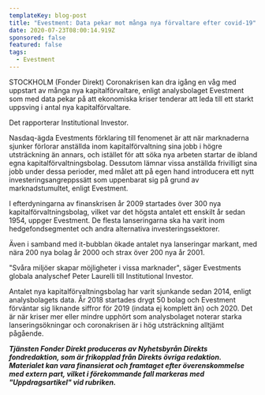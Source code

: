 ```yaml
---
templateKey: blog-post
title: "Evestment: Data pekar mot många nya förvaltare efter covid-19"
date: 2020-07-23T08:00:14.919Z
sponsored: false
featured: false
tags:
  - Evestment
---
```

STOCKHOLM (Fonder Direkt) Coronakrisen kan dra igång en våg med uppstart av många nya kapitalförvaltare, enligt analysbolaget Evestment som med data pekar på att ekonomiska kriser tenderar att leda till ett starkt uppsving i antal nya kapitalförvaltare.

Det rapporterar Institutional Investor.

Nasdaq-ägda Evestments förklaring till fenomenet är att när marknaderna sjunker förlorar anställda inom kapitalförvaltning sina jobb i högre utsträckning än annars, och istället för att söka nya arbeten startar de ibland egna kapitalförvaltningsbolag. Dessutom lämnar vissa anställda frivilligt sina jobb under dessa perioder, med målet att på egen hand introducera ett nytt investeringsangreppssätt som uppenbarat sig på grund av marknadstumultet, enligt Evestment.

I efterdyningarna av finanskrisen år 2009 startades över 300 nya kapitalförvaltningsbolag, vilket var det högsta antalet ett enskilt år sedan 1954, uppger Evestment. De flesta lanseringarna ska ha varit inom hedgefondsegmentet och andra alternativa investeringssektorer.

Även i samband med it-bubblan ökade antalet nya lanseringar markant, med nära 200 nya bolag år 2000 och strax över 200 nya år 2001.

"Svåra miljöer skapar möjligheter i vissa marknader", säger Evestments globala analyschef Peter Laurelli till Institutional Investor.

Antalet nya kapitalförvaltningsbolag har varit sjunkande sedan 2014, enligt analysbolagets data. År 2018 startades drygt 50 bolag och Evestment förväntar sig liknande siffror för 2019 (indata ej komplett än) och 2020. Det är när kriser mer eller mindre upphört som analysbolaget noterar starka lanseringsökningar och coronakrisen är i hög utsträckning alltjämt pågående.

***Tjänsten Fonder Direkt produceras av Nyhetsbyrån Direkts fondredaktion, som är frikopplad från Direkts övriga redaktion. Materialet kan vara finansierat och framtaget efter överenskommelse med extern part, vilket i förekommande fall markeras med "Uppdragsartikel" vid rubriken.***